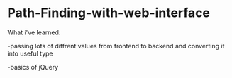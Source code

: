 # Path-Finding-with-web-interface

What i've learned:

-passing lots of diffrent values from frontend to backend and converting it into useful type

-basics of jQuery
